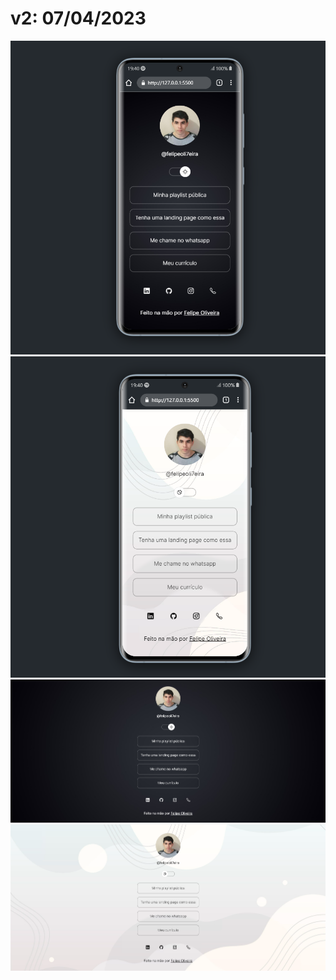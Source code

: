 # v2: 07/04/2023

<img src="./assets/screenshots/mobile-dark.png" />
<img src="./assets/screenshots/mobile-light.png" />

<img src="./assets/screenshots/full-desktop-dark.png" />
<img src="./assets/screenshots/full-desktop-light.png" />
